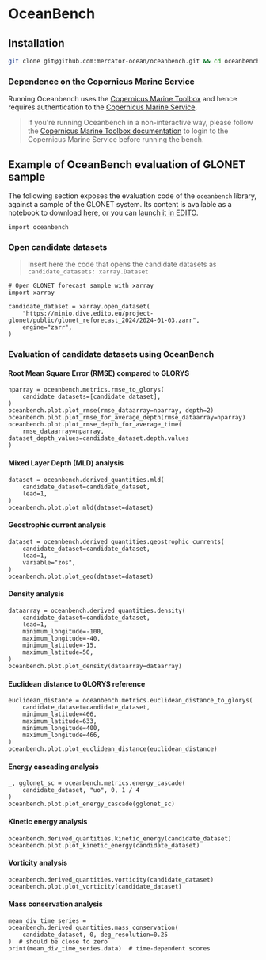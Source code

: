 # OceanBench

## Installation

```bash
git clone git@github.com:mercator-ocean/oceanbench.git && cd oceanbench/ && pip install --editable .
```

### Dependence on the Copernicus Marine Service

Running Oceanbench uses the [Copernicus Marine Toolbox](https://github.com/mercator-ocean/copernicus-marine-toolbox/) and hence requires authentication to the [Copernicus Marine Service](https://marine.copernicus.eu/).

> If you're running Oceanbench in a non-interactive way, please follow the [Copernicus Marine Toolbox documentation](https://toolbox-docs.marine.copernicus.eu/en/v2.0.1/usage/quickoverview.html#copernicus-marine-toolbox-login) to login to the Copernicus Marine Service before running the bench.

## Example of OceanBench evaluation of GLONET sample

The following section exposes the evaluation code of the `oceanbench` library, against a sample of the GLONET system.
Its content is available as a notebook to download [here](https://raw.githubusercontent.com/mercator-ocean/oceanbench/refs/heads/main/assets/glonet_sample.ipynb), or you can [launch it in EDITO](https://datalab.dive.edito.eu/launcher/ocean-modelling/jupyter-python-ocean-science?name=oceanbench&s3=region-bb0d481d&resources.requests.cpu=%C2%AB4000m%C2%BB&resources.requests.memory=%C2%AB4Gi%C2%BB&resources.limits.cpu=%C2%AB7200m%C2%BB&resources.limits.memory=%C2%AB28Gi%C2%BB&init.personalInit=%C2%ABhttps%3A%2F%2Fgitlab.mercator-ocean.fr%2Fpub%2Fedito-infra%2Fconfiguration%2F-%2Fraw%2Fmain%2Fscripts%2Fopen-jupyter-notebook-url.sh%C2%BB&init.personalInitArgs=%C2%ABhttps%3A%2F%2Fraw.githubusercontent.com%2Fmercator-ocean%2Foceanbench%2Frefs%2Fheads%2Fmain%2Fassets%2Fglonet_sample.ipynb%C2%BB&persistence.size=%C2%AB30Gi%C2%BB&git.repository=«https%3A%2F%2Fgithub.com%2Fmercator-ocean%2Foceanbench.git»&autoLaunch=true).

<!-- BEGINNING of a block automatically generated with make update-readme -->
```
import oceanbench
```

### Open candidate datasets

> Insert here the code that opens the candidate datasets as `candidate_datasets: xarray.Dataset`


```
# Open GLONET forecast sample with xarray
import xarray

candidate_dataset = xarray.open_dataset(
    "https://minio.dive.edito.eu/project-glonet/public/glonet_reforecast_2024/2024-01-03.zarr",
    engine="zarr",
)

```

### Evaluation of candidate datasets using OceanBench

#### Root Mean Square Error (RMSE) compared to GLORYS


```
nparray = oceanbench.metrics.rmse_to_glorys(
    candidate_datasets=[candidate_dataset],
)
oceanbench.plot.plot_rmse(rmse_dataarray=nparray, depth=2)
oceanbench.plot.plot_rmse_for_average_depth(rmse_dataarray=nparray)
oceanbench.plot.plot_rmse_depth_for_average_time(
    rmse_dataarray=nparray, dataset_depth_values=candidate_dataset.depth.values
)
```

#### Mixed Layer Depth (MLD) analysis


```
dataset = oceanbench.derived_quantities.mld(
    candidate_dataset=candidate_dataset,
    lead=1,
)
oceanbench.plot.plot_mld(dataset=dataset)
```

#### Geostrophic current analysis


```
dataset = oceanbench.derived_quantities.geostrophic_currents(
    candidate_dataset=candidate_dataset,
    lead=1,
    variable="zos",
)
oceanbench.plot.plot_geo(dataset=dataset)
```

#### Density analysis


```
dataarray = oceanbench.derived_quantities.density(
    candidate_dataset=candidate_dataset,
    lead=1,
    minimum_longitude=-100,
    maximum_longitude=-40,
    minimum_latitude=-15,
    maximum_latitude=50,
)
oceanbench.plot.plot_density(dataarray=dataarray)
```

#### Euclidean distance to GLORYS reference


```
euclidean_distance = oceanbench.metrics.euclidean_distance_to_glorys(
    candidate_dataset=candidate_dataset,
    minimum_latitude=466,
    maximum_latitude=633,
    minimum_longitude=400,
    maximum_longitude=466,
)
oceanbench.plot.plot_euclidean_distance(euclidean_distance)
```

#### Energy cascading analysis


```
_, gglonet_sc = oceanbench.metrics.energy_cascade(
    candidate_dataset, "uo", 0, 1 / 4
)
oceanbench.plot.plot_energy_cascade(gglonet_sc)
```

#### Kinetic energy analysis


```
oceanbench.derived_quantities.kinetic_energy(candidate_dataset)
oceanbench.plot.plot_kinetic_energy(candidate_dataset)
```

#### Vorticity analysis


```
oceanbench.derived_quantities.vorticity(candidate_dataset)
oceanbench.plot.plot_vorticity(candidate_dataset)
```

#### Mass conservation analysis


```
mean_div_time_series = oceanbench.derived_quantities.mass_conservation(
    candidate_dataset, 0, deg_resolution=0.25
)  # should be close to zero
print(mean_div_time_series.data)  # time-dependent scores
```
<!-- END of a block automatically generated with make update-readme -->
